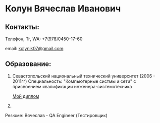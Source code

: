 # Колун Вячеслав Иванович
## Контакты:
Телефон, Тг, WA: +7(978)0450-17-60

email: kolynik07@gmail.com

## Образование:
1) Севастопольский национальный технический университет (2006 - 2011гг)
   Специальность: "Компьютерные систмы и сети" с присвоением квалификации инженера-системотехника
   
   [Мой диплом](https://drive.google.com/drive/folders/16CJYFUHMl4fpQxXCqjZR0rEOs7n8eZFJ?usp=sharing)
3) 

Резюме: Вячеслав - QA Engineer (Тестировщик) 
